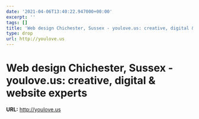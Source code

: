 ```yaml
---
date: '2021-04-06T13:40:22.947000+00:00'
excerpt: ''
tags: []
title: 'Web design Chichester, Sussex - youlove.us: creative, digital & website experts'
type: drop
url: http://youlove.us
---
```


# Web design Chichester, Sussex - youlove.us: creative, digital & website experts

**URL:** http://youlove.us
